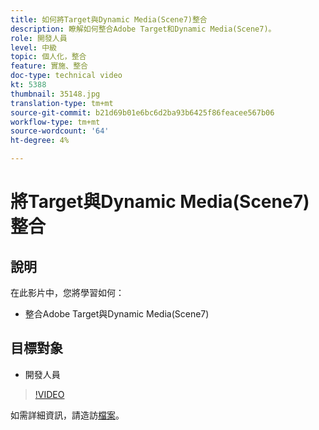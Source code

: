 ```yaml
---
title: 如何將Target與Dynamic Media(Scene7)整合
description: 瞭解如何整合Adobe Target和Dynamic Media(Scene7)。
role: 開發人員
level: 中級
topic: 個人化，整合
feature: 實施、整合
doc-type: technical video
kt: 5388
thumbnail: 35148.jpg
translation-type: tm+mt
source-git-commit: b21d69b01e6bc6d2ba93b6425f86feacee567b06
workflow-type: tm+mt
source-wordcount: '64'
ht-degree: 4%

---
```



# 將Target與Dynamic Media(Scene7)整合

## 說明

在此影片中，您將學習如何：

* 整合Adobe Target與Dynamic Media(Scene7)

## 目標對象

* 開發人員

>[!VIDEO](https://video.tv.adobe.com/v/35148/?quality=12)

如需詳細資訊，請造訪[檔案](https://docs.adobe.com/content/help/en/target/using/administer/scene7-settings.html)。
